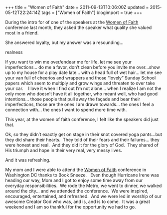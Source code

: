 +++
title = "Women of Faith"
date = 2011-09-13T10:06:00Z
updated = 2015-05-12T22:24:14Z
tags = ["Women of Faith"]
blogimport = true 
+++

During the intro for of one of the speakers at the [Women of Faith](http://www.womenoffaith.com/) conference last month, they asked the speaker what quality she valued most in a friend.&#160; 

She answered loyalty, but my answer was a resounding… 

realness

If you want to win me over/endear me for life, let me see your imperfections… do me a favor, don’t clean before you invite me over…show up to my house for a play date late… with a head full of wet hair… let me see your van full of cheerios and wrappers and those “lovely” Sunday School papers which seem to multiply and grow wings and threaten to over take your car.&#160;&#160;&#160; I love it when I find out I’m not alone… when I realize I am not the only mom who doesn’t have it all together, who meant well, who had good intentions… those people that pull away the façade and bear their imperfections, those are the ones I am drawn towards… the ones I feel a connection with… the ones I want to spend more time with.&#160; 

This year, at the women of faith conference, I felt like the speakers did just that.&#160; 

Ok, so they didn’t exactly get on stage in their snot covered yoga pants…but they did share their hearts.&#160; They told of their fears and their failures… they were honest and real.&#160; And they did it for the glory of God.&#160; They shared of His triumph and hope in their very real, very messy lives.&#160; 

And it was refreshing. 

My mom and I were able to attend the [Women of Faith](http://www.womenoffaith.com/) conference in Washington DC thanks to Book Sneeze.&#160;&#160; Even though Hurricane Irene was heading our way, Mom and I got to enjoy some time away from our everyday responsibilities.&#160; We rode the Metro, we went to dinner, we walked around the city… and we attended the conference.&#160; We were inspired, encouraged, entertained, and refreshed.&#160; And we were led in worship of our awesome Creator God who was, and is, and is to come.&#160; It was a great weekend and I am so thankful for the opportunity we had to go.&#160; 
